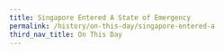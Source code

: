 ```yaml
---
title: Singapore Entered A State of Emergency
permalink: /history/on-this-day/singapore-entered-a
third_nav_title: On This Day
---
```


